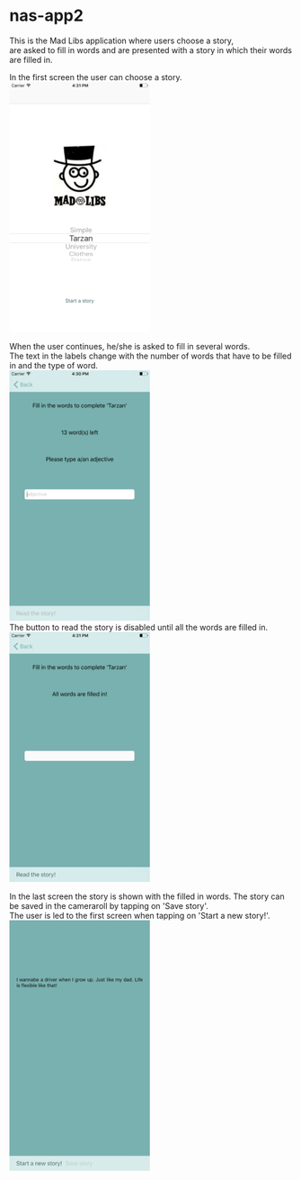 # nas-app2

This is the Mad Libs application where users choose a story,   
are asked to fill in words and are presented with a story in which their words are filled in.  

In the first screen the user can choose a story.
<img src="https://github.com/meltjh/nas-app2/raw/master/doc/home.png" width="250">  

When the user continues, he/she is asked to fill in several words.   
The text in the labels change with the number of words that have to be filled in and the type of word.  
<img src="https://github.com/meltjh/nas-app2/raw/master/doc/input.png" width="250">  
The button to read the story is disabled until all the words are filled in.  
<img src="https://github.com/meltjh/nas-app2/raw/master/doc/input_done.png" width="250">  

In the last screen the story is shown with the filled in words. 
The story can be saved in the cameraroll by tapping on 'Save story'.  
The user is led to the first screen when tapping on 'Start a new story!'.
<img src="https://github.com/meltjh/nas-app2/raw/master/doc/image_saved.jpg" width="250">  
